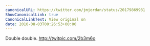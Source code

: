 ```yaml
---
canonicalURL: https://twitter.com/jmjordan/status/20179869931
ShowCanonicalLink: true
CanonicalLinkText: View original on
date: 2010-08-03T00:26:53+00:00
---
```

Double double. http://twitpic.com/2b3m6o